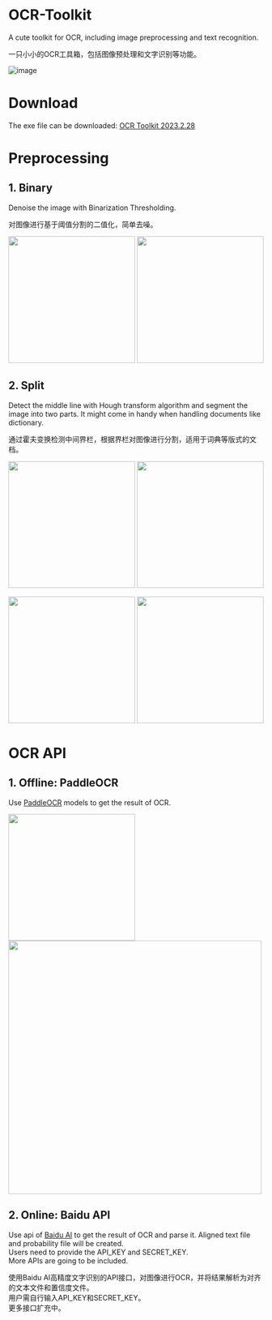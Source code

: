 # OCR-Toolkit
A cute toolkit for OCR, including image preprocessing and text recognition.  

一只小小的OCR工具箱，包括图像预处理和文字识别等功能。

![image](https://github.com/yukiyuqichen/OCR-Toolkit/blob/main/elephant.ico)

# Download
The exe file can be downloaded: [OCR Toolkit 2023.2.28](https://github.com/yukiyuqichen/OCR-Toolkit/releases)

# Preprocessing
## 1. Binary  
Denoise the image with Binarization Thresholding.  

对图像进行基于阈值分割的二值化，简单去噪。

<p float="left">
  <img src="https://github.com/yukiyuqichen/OCR-Toolkit/blob/main/examples/binary_before.png" width="250" />
  <img src="https://github.com/yukiyuqichen/OCR-Toolkit/blob/main/examples/binary_after.png" width="250" />
</p>

## 2. Split
Detect the middle line with Hough transform algorithm and segment the image into two parts. It might come in handy when handling documents like dictionary.  

通过霍夫变换检测中间界栏，根据界栏对图像进行分割，适用于词典等版式的文档。

<p float="left">
  <img src="https://github.com/yukiyuqichen/OCR-Toolkit/blob/main/examples/split.png" width="250" />
  <img src="https://github.com/yukiyuqichen/OCR-Toolkit/blob/main/examples/split_line.png" width="250" />
</p>
<p float="left">
  <img src="https://github.com/yukiyuqichen/OCR-Toolkit/blob/main/examples/split_left.png" width="250" /> 
  <img src="https://github.com/yukiyuqichen/OCR-Toolkit/blob/main/examples/split_right.png" width="250" />
</p>

# OCR API  

## 1. Offline: PaddleOCR
Use [PaddleOCR](https://github.com/PaddlePaddle/PaddleOCR) models to get the result of OCR.

<p float="left">
  <img src="https://github.com/yukiyuqichen/OCR-Toolkit/blob/main/examples/ocr_paddle_before.png" width="250" /> 
  <img src="https://github.com/yukiyuqichen/OCR-Toolkit/blob/main/examples/ocr_paddle_after.png" width="500" />
</p>


## 2. Online: Baidu API
Use api of [Baidu AI](https://ai.baidu.com/tech/ocr/general) to get the result of OCR and parse it. Aligned text file and probability file will be created.  
Users need to provide the API_KEY and SECRET_KEY.  
More APIs are going to be included.  

使用Baidu AI高精度文字识别的API接口，对图像进行OCR，并将结果解析为对齐的文本文件和置信度文件。  
用户需自行输入API_KEY和SECRET_KEY。  
更多接口扩充中。
